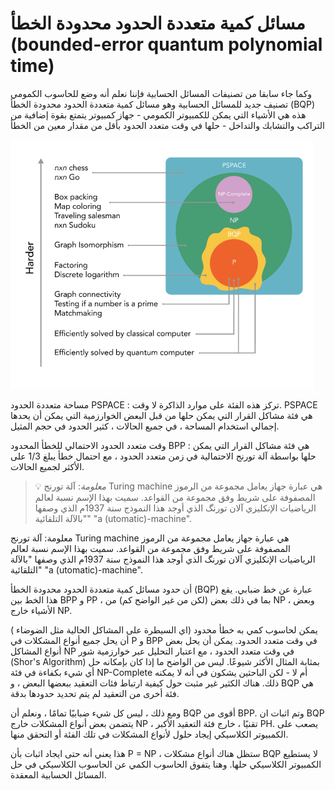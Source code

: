 # مسائل كمية متعددة الحدود محدودة الخطأ  (bounded-error quantum polynomial time)

وكما جاء سابقا من تصنيفات المسائل الحسابية فإننا نعلم أنه وضع للحاسوب الكمومي تصنيف جديد للمسائل الحسابية وهو مسائل كمية متعددة الحدود محدودة الخطأ (BQP) هذه هي الأشياء التي يمكن للكمبيوتر الكمومي - جهاز كمبيوتر يتمتع بقوة إضافية من التراكب والتشابك والتداخل - حلها في وقت متعدد الحدود بأقل من مقدار معين من الخطأ

![bounded-error quantum polynomial time](/docfx_project/images/BQP.png)


مساحة متعددة الحدود
PSPACE : تركز هذه الفئة على موارد الذاكرة 
لا وقت. PSPACE هي فئة مشاكل القرار التي يمكن حلها من قبل البعض
الخوارزمية التي يمكن أن يحدها إجمالي استخدام المساحة ، في جميع الحالات ،
كثير الحدود في حجم المثيل.

 وقت متعدد الحدود الاحتمالي للخطأ المحدود 
BPP  : هي فئة مشاكل القرار التي يمكن حلها بواسطة آلة تورنج الاحتمالية في زمن متعدد الحدود ، مع احتمال خطأ يبلغ 1/3 على الأكثر لجميع 
الحالات.
> :bulb: *معلومة*:
آلة تورنج Turing machine هي عبارة جهاز يعامل مجموعة من الرموز المصفوفة على شريط وفق مجموعة من القواعد. سميت بهذا الإسم نسبة لعالم الرياضيات الإنكليزي آلان تورنگ الذي أوجد هذا النموذج سنة 1937م الذي وصفها "بالآلة التلقائية" 
"a (utomatic)-machine".


<!-- 
### [Custom containers](https://github.com/markdown-it/markdown-it-container)

 -->
معلومة:
آلة تورنج Turing machine هي عبارة جهاز يعامل مجموعة من الرموز المصفوفة على شريط وفق مجموعة من القواعد. سميت بهذا الإسم نسبة لعالم الرياضيات الإنكليزي آلان تورنگ الذي أوجد هذا النموذج سنة 1937م الذي وصفها "بالآلة التلقائية" 
"a (utomatic)-machine".


 أن حدود  مسائل كمية متعددة الحدود محدودة الخطأ (BQP)  عبارة عن خط ضبابي. يقع هذا الخط بين BPP و PP ، بما في ذلك بعض (لكن من غير الواضح كم) من NP ، وبعض الأشياء خارج NP.


يمكن لحاسوب كمي به خطأ محدود (اي السيطرة على المشاكل الحالية مثل الضوضاء ) أن يحل جميع أنواع المشكلات في P و BPP في وقت متعدد الحدود. يمكن أن يحل بعض أنواع المشاكل NP في وقت متعدد الحدود ، مع اعتبار التحليل عبر خوارزمية شور (Shor's Algorithm) بمثابة المثال الأكثر شيوعًا. ليس من الواضح ما إذا كان بإمكانه حل أي شيء بكفاءة في فئة NP-Complete أم لا - لكن الباحثين يشكون في أنه لا يمكنه ذلك. هناك الكثير غير مثبت حول كيفية ارتباط فئات التعقيد ببعضها البعض ، و BQP هي فئة أخرى من التعقيد لم يتم تحديد حدودها بدقة.

ومع ذلك ، ليس كل شيء ضبابيًا تمامًا ، ونعلم أن BQP أقوى من BPP. وتم اثبات ان BQP يتضمن بعض أنواع المشكلات خارج NP ، تقنيًا ، خارج فئة التعقيد الأكبر PH. يصعب على الكمبيوتر الكلاسيكي إيجاد حلول لأنواع المشكلات في تلك الفئة أو التحقق منها.

 هذا يعني أنه حتى ايجاد اثبات بأن P = NP ، ستظل هناك أنواع مشكلات BQP لا يستطيع الكمبيوتر الكلاسيكي حلها. وهنا يتفوق الحاسوب الكمي عن الحاسوب الكلاسيكي في حل المسائل الحسابية المعقدة.
